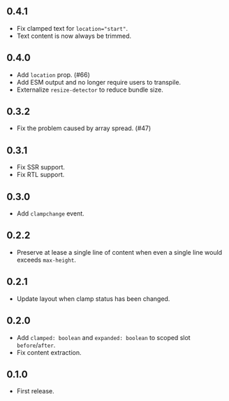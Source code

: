 ## 0.4.1

* Fix clamped text for `location="start"`.
* Text content is now always be trimmed. 

## 0.4.0

* Add `location` prop. (#66)
* Add ESM output and no longer require users to transpile.
* Externalize `resize-detector` to reduce bundle size.

## 0.3.2

* Fix the problem caused by array spread. (#47)

## 0.3.1

* Fix SSR support.
* Fix RTL support.

## 0.3.0

* Add `clampchange` event.

## 0.2.2

* Preserve at lease a single line of content when even a single line would exceeds `max-height`.

## 0.2.1

* Update layout when clamp status has been changed.

## 0.2.0

* Add `clamped: boolean` and `expanded: boolean` to scoped slot `before`/`after`.
* Fix content extraction.

## 0.1.0

* First release.